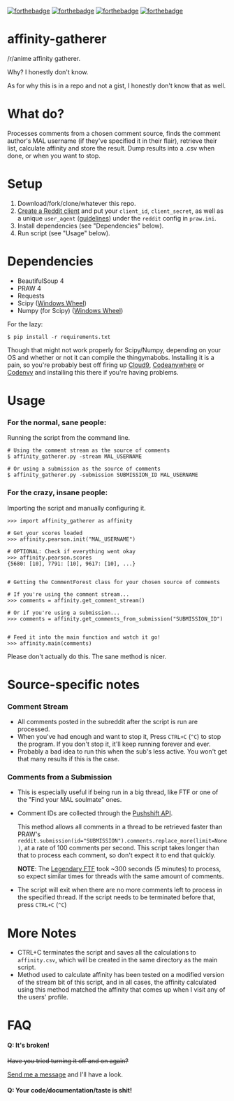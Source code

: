 [![forthebadge](http://forthebadge.com/images/badges/fuck-it-ship-it.svg)](http://forthebadge.com)
[![forthebadge](http://forthebadge.com/images/badges/just-plain-nasty.svg)](http://forthebadge.com)
[![forthebadge](http://forthebadge.com/images/badges/made-with-python.svg)](http://forthebadge.com)
[![forthebadge](http://forthebadge.com/images/badges/built-with-love.svg)](http://forthebadge.com)


# affinity-gatherer

/r/anime affinity gatherer.

Why? I honestly don't know.

As for why this is in a repo and not a gist, I honestly don't know that as well.


# What do?

Processes comments from a chosen comment source, finds the comment author's
MAL username (if they've specified it in their flair), retrieve their list,
calculate affinity and store the result. Dump results into a .csv when done,
or when you want to stop.


# Setup

1. Download/fork/clone/whatever this repo.
2. [Create a Reddit client](https://www.reddit.com/prefs/apps) and put your
   `client_id`, `client_secret`, as well as a unique `user_agent`
   ([guidelines](https://github.com/reddit/reddit/wiki/API)) under the
   `reddit` config in `praw.ini`.
3. Install dependencies (see "Dependencies" below).
4. Run script (see "Usage" below).


# Dependencies

* BeautifulSoup 4
* PRAW 4
* Requests
* Scipy ([Windows Wheel](http://www.lfd.uci.edu/~gohlke/pythonlibs/#scipy))
* Numpy (for Scipy) ([Windows Wheel](http://www.lfd.uci.edu/~gohlke/pythonlibs/#numpy))

For the lazy:

    $ pip install -r requirements.txt

Though that might not work properly for Scipy/Numpy, depending on your OS
and whether or not it can compile the thingymabobs. Installing it is a pain,
so you're probably best off firing up [Cloud9](https://c9.io/),
[Codeanywhere](https://codeanywhere.com/) or [Codenvy](https://codenvy.com/)
and installing this there if you're having problems.


# Usage

### For the normal, sane people:
Running the script from the command line.

    # Using the comment stream as the source of comments
    $ affinity_gatherer.py -stream MAL_USERNAME

    # Or using a submission as the source of comments
    $ affinity_gatherer.py -submission SUBMISSION_ID MAL_USERNAME


### For the crazy, insane people:
Importing the script and manually configuring it.

    >>> import affinity_gatherer as affinity

    # Get your scores loaded
    >>> affinity.pearson.init("MAL_USERNAME")

    # OPTIONAL: Check if everything went okay
    >>> affinity.pearson.scores
    {5680: [10], 7791: [10], 9617: [10], ...}


    # Getting the CommentForest class for your chosen source of comments

    # If you're using the comment stream...
    >>> comments = affinity.get_comment_stream()

    # Or if you're using a submission...
    >>> comments = affinity.get_comments_from_submission("SUBMISSION_ID")


    # Feed it into the main function and watch it go!
    >>> affinity.main(comments)

Please don't actually do this. The sane method is nicer.


# Source-specific notes

### Comment Stream
* All comments posted in the subreddit after the script is run are processed.
* When you've had enough and want to stop it, Press `CTRL+C` (`^C`) to
  stop the program. If you don't stop it, it'll keep running forever and ever.
* Probably a bad idea to run this when the sub's less active. You won't get
  that many results if this is the case.

### Comments from a Submission
* This is especially useful if being run in a big thread, like FTF or
  one of the "Find your MAL soulmate" ones.
* Comment IDs are collected through the [Pushshift API](https://pushshift.io/).

  This method allows all comments in a thread to be retrieved faster than PRAW's `reddit.submission(id="SUBMISSION").comments.replace_more(limit=None)`,
  at a rate of 100 comments per second. This script takes longer than that
  to process each comment, so don't expect it to end that quickly.

  **NOTE**: The [Legendary FTF](https://redd.it/5p0gfb) took ~300 seconds
  (5 minutes) to process, so expect similar times for threads with
  the same amount of comments.
* The script will exit when there are no more comments left to process in the
  specified thread. If the script needs to be terminated before that,
  press `CTRL+C` (`^C`)


# More Notes
* CTRL+C terminates the script and saves all the calculations to `affinity.csv`,
  which will be created in the same directory as the main script.
* Method used to calculate affinity has been tested on a modified version of
  the stream bit of this script, and in all cases, the affinity calculated
  using this method matched the affinity that comes up when I visit any
  of the users' profile.


# FAQ

#### Q: It's broken!
~~Have you tried turning it off and on again?~~

[Send me a message](https://www.reddit.com/message/compose/?to=erkghlerngm44&subject=Problem%20with%20the%20affinity%20gatherer%20script) and I'll have a look.

#### Q: Your code/documentation/taste is shit!
![[](#yuishrug)](https://i.imgur.com/gEOKk0P.jpg "Sorry.")
